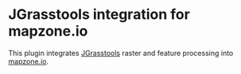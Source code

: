 # JGrasstools integration for mapzone.io

This plugin integrates [JGrasstools](http://jgrasstools.org) raster and feature processing into [mapzone.io](http://mapzone.io).